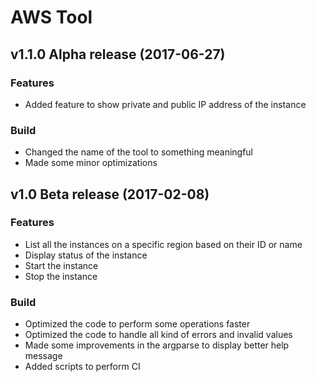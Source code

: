 # **AWS Tool**

## v1.1.0 Alpha release (2017-06-27)
### Features

- Added feature to show private and public IP address of the instance

### Build

- Changed the name of the tool to something meaningful
- Made some minor optimizations

## v1.0 Beta release (2017-02-08)
### Features

- List all the instances on a specific region based on their ID or name
- Display status of the instance
- Start the instance
- Stop the instance

### Build

- Optimized the code to perform some operations faster
- Optimized the code to handle all kind of errors and invalid values
- Made some improvements in the argparse to display better help message
- Added scripts to perform CI